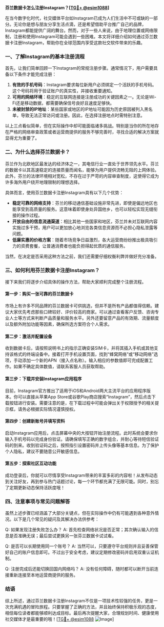 **芬兰数据卡怎么注册Instagram？[[TG💪+ @esim1088](https://t.me/s/esim1088)]**

在当今数字化时代，社交媒体平台如Instagram已成为人们生活中不可或缺的一部分。无论你是想与朋友分享生活点滴，还是希望借助平台推广自己的品牌，Instagram都能提供广阔的舞台。然而，对于一些人来说，由于地理位置或网络限制，注册和使用Instagram可能会遇到一些困难。本文将详细介绍如何通过芬兰数据卡注册Instagram，帮助你在全球范围内享受这款社交软件带来的乐趣。

### 一、了解Instagram的基本注册流程

首先，让我们简单回顾一下Instagram的常规注册步骤。通常情况下，用户需要具备以下条件才能完成注册：

1. **有效的手机号码**：Instagram要求每位新用户必须绑定一个活跃的手机号码。这个号码将用于验证账户的真实性，并接收重要通知。
2. **可用的网络环境**：稳定的互联网连接是注册成功的关键因素之一。无论是Wi-Fi还是移动数据，都需要确保信号良好且速度足够快。
3. **未被封禁的IP地址**：某些国家或地区的IP地址可能因为历史原因被列入黑名单，导致无法正常访问或注册。因此，在选择注册地点时需特别注意。

以上三点看似简单，但在实际操作中却可能面临诸多挑战。特别是当你的所在地存在严格的网络审查政策或者运营商提供的服务不够完善时，寻找合适的解决方案就显得尤为重要了。

### 二、为什么选择芬兰数据卡？

芬兰作为北欧地区最发达的经济体之一，其电信行业一直处于世界领先水平。芬兰的数据卡以其高速稳定的连接质量而闻名，能够为用户提供流畅无阻的上网体验。此外，芬兰的法律环境相对宽松，不存在过于严苛的内容审查制度，这使得它成为许多海外用户绕开地理限制的理想选择。

具体而言，使用芬兰数据卡注册Instagram具有以下几个优势：

- **稳定可靠的网络支持**：芬兰的移动通信基础设施非常先进，即使是偏远地区也能享受到高质量的服务。这意味着即使身处异国他乡，也可以轻松实现无缝衔接的操作过程。
- **开放自由的信息流通渠道**：相比其他一些国家和地区，芬兰并未对互联网内容实施过多干预，用户可以更加放心地浏览各类信息资源而不必担心隐私泄露等问题。
- **低廉实惠的价格方案**：随着市场竞争日益激烈，各大运营商纷纷推出极具吸引力的资费套餐，让普通消费者也能负担得起优质的通信服务。

当然，在决定是否采用这种方法之前，我们还需要仔细权衡利弊并做好充分准备。

### 三、如何利用芬兰数据卡注册Instagram？

接下来我们将逐步介绍具体的操作方法，帮助大家顺利完成整个注册流程。

#### 第一步：购买一张可靠的芬兰数据卡

市场上有许多不同品牌的芬兰数据卡可供挑选，但并不是所有产品都值得信赖。建议大家优先考虑那些口碑较好、评价较高的商家。可以通过查看客户反馈、咨询专业人士等方式来判断产品质量和服务水平。另外还要留意产品的有效期、流量额度以及额外附加功能等因素，确保所选方案符合个人需求。

#### 第二步：激活并配置设备

收到数据卡后，请按照说明书上的指示正确安装SIM卡，并将其插入手机或其他支持该格式的终端设备中。接着打开手机设置页面，找到“蜂窝网络”或“移动网络”选项，手动添加一个新的APN（接入点名称）。输入相应的参数值即可完成配置工作。如果不确定具体数值，请联系客服人员获取帮助。

#### 第三步：下载并安装Instagram应用程序

目前，Instagram官方推出了适用于iOS和Android两大主流平台的应用程序版本。你可以直接从苹果App Store或谷歌Play商店搜索“Instagram”，然后点击下载按钮进行安装。需要注意的是，在下载过程中可能会弹出关于权限授予的相关提示框，请务必根据实际情况谨慎授权。

#### 第四步：创建新账号并填写资料

启动Instagram应用后，点击屏幕中央的大按钮开始注册流程。此时系统会要求你输入手机号码以完成身份验证。请确保填写正确的数字组合，并耐心等待短信验证码的到来。收到验证码之后，按照指引设置密码并上传头像等基本信息。为了保护个人隐私，建议不要随意公开敏感信息。

#### 第五步：探索社区互动功能

成功登录后，你就可以尽情享受Instagram带来的丰富多彩的内容啦！从发布动态到关注好友，再到参与热门话题讨论，每一个环节都充满了无限可能。同时，别忘了定期更新动态保持活跃度哦！

### 四、注意事项与常见问题解答

虽然上述步骤已经涵盖了大部分关键点，但在实际操作中仍有可能遇到各种意外情况。以下是几个常见的疑问及其解决办法供参考：

Q: 如果发现注册失败怎么办？
A: 首先检查网络状况是否正常；其次确认输入的信息是否准确无误；最后尝试更换另一张芬兰数据卡试试看。

Q: 是否可以长期使用同一个账号？
A: 当然可以，只要遵守平台规则并且妥善保管好自己的账户信息即可。不过出于安全考虑，建议定期修改密码并启用双重认证机制。

Q: 注册完成后还能切换回国内网络吗？
A: 没有任何障碍，随时都可以断开当前连接重新连接至本地运营商提供的服务。

### 结语

综上所述，通过芬兰数据卡注册Instagram不仅是一项技术性较强的任务，更是一次充满机遇的冒险旅程。只要掌握了正确的方法，并且始终保持积极乐观的态度，相信每位读者都能够顺利达成目标。最后再次提醒大家，合理规划时间、健康使用社交媒体才是最重要的哦！[[TG💪+ @esim1088](https://t.me/s/esim1088) ![Image](https://i.postimg.cc/4NQfJmqS/Snipaste-2025-05-13-00-14-12.png)]